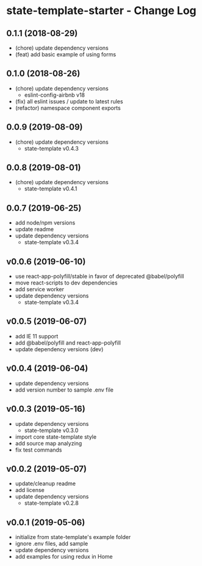 # state-template-starter - Change Log

## 0.1.1 (2018-08-29)

- (chore) update dependency versions
- (feat) add basic example of using forms

## 0.1.0 (2018-08-26)

- (chore) update dependency versions
  - eslint-config-airbnb v18
- (fix) all eslint issues / update to latest rules
- (refactor) namespace component exports

## 0.0.9 (2019-08-09)

- (chore) update dependency versions
  - state-template v0.4.3

## 0.0.8 (2019-08-01)

- (chore) update dependency versions
  - state-template v0.4.1

## 0.0.7 (2019-06-25)

- add node/npm versions
- update readme
- update dependency versions
  - state-template v0.3.4
  
## v0.0.6 (2019-06-10)

- use react-app-polyfill/stable in favor of deprecated @babel/polyfill
- move react-scripts to dev dependencies
- add service worker
- update dependency versions
  - state-template v0.3.4

## v0.0.5 (2019-06-07)

- add IE 11 support
- add @babel/polyfill and react-app-polyfill
- update dependency versions (dev)

## v0.0.4 (2019-06-04)

- update dependency versions
- add version number to sample .env file
  
## v0.0.3 (2019-05-16)

- update dependency versions
  - state-template v0.3.0
- import core state-template style
- add source map analyzing
- fix test commands

## v0.0.2 (2019-05-07)

- update/cleanup readme
- add license
- update dependency versions
  - state-template v0.2.8

## v0.0.1 (2019-05-06)

- initialize from state-template's example folder
- ignore .env files, add sample
- update dependency versions
- add examples for using redux in Home

